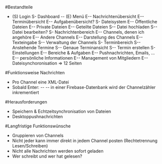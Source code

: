 #Bestandteile
- (S) Login
S- Dashboard
-- (E) Menü
E-- Nachrichtenübersicht
E-- Terminübersicht
E-- Aufgabenübersicht?
S- Dateisystem
E-- Öffentliche Dateien
E-- Private Dateien
E-- Geteilte Dateien
S-- Datei hochladen
S-- Datei bearbeiten?
S- Nachrichtenbereich
E-- Channels, denen ich angehöre
E-- Andere Channels
E-- Darstellung des Channels
E-- Texteingabe
S-- Verwaltung der Channels
S- Terminbereich
S-- Anstehende Termine
S-- Genaue Terminansicht
S-- Termin erstellen
S- Einstellungen
E-- Bereiche & Aufgaben
E-- Pushnachrichten, Emails, ...
E-- persönliche Informationen
E-- Management von Mitgliedern
E-- Dateisynchoronisation
=> 12 Seiten

#Funktionsweise Nachrichten
- Pro Channel eine XML-Datei
- Sobald Enter:
-- 
-- in einer Firebase-Datenbank wird der Channelzähler inkrementiert

#Herausforderungen
- Speichern & Echtzeitsynchronisation von Dateien
- Desktoppushnachrichten

#Langfristige Funktionswünsche
- Gruppieren von Channels
- Nicht jeder kann immer direkt in jedem Channel posten (Rechtetrennung Lesen/Schreiben)
- Nicht alle Nachrichten werden sofort geladen
- Wer schreibt und wer hat gelesen?














